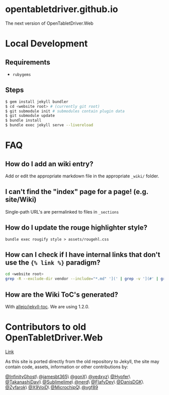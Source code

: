 # opentabletdriver.github.io
The next version of OpenTabletDriver.Web

# Local Development

## Requirements

- `rubygems`

## Steps

```bash
$ gem install jekyll bundler
$ cd <website root> # (currently git root)
$ git submodule init # submodules contain plugin data
$ git submodule update
$ bundle install
$ bundle exec jekyll serve --livereload
```

# FAQ

## How do I add an wiki entry?

Add or edit the appropriate markdown file in the appropriate `_wiki/` folder.

## I can't find the "index" page for a page! (e.g. site/Wiki)

Single-path URL's are permalinked to files in `_sections`

## How do I update the rouge highlighter style?

`bundle exec rougify style > assets/rougehl.css`

## How can I check if I have internal links that don't use the `{% link %}` paradigm?

```bash
cd <website root>
grep -R --exclude-dir vendor --include="*.md" '](' | grep -v '](#' | grep -v ']({%' | grep -v '](http' | grep -v '](//'`
```

## How are the Wiki ToC's generated?

With [allejo/jekyll-toc](https://github.com/allejo/jekyll-toc). We are using 1.2.0.

# Contributors to old OpenTabletDriver.Web

[Link](https://github.com/OpenTabletDriver/OpenTabletDriver.Web/graphs/contributors)

As this site is ported directly from the old repository to Jekyll, the site may contain
code, assets, information or other contributions by:

[@InfinityGhost](https://github.com/InfinityGhost)\\
[@jamesbt365](https://github.com/jamesbt365)\\
[@gonX](https://github.com/gonX)\\
[@vedxyz](https://github.com/vedxyz)\\
[@Hypfer](https://github.com/Hypfer)\\
[@TakanashiDavi](https://github.com/TakanashiDavi)\\
[@Sublimelime](https://github.com/Sublimelime)\\
[@nerd](https://github.com/nerd)\\
[@FlafyDev](https://github.com/FlafyDev)\\
[@DanisDGK](https://github.com/DanisDGK)\\
[@Zyfarok](https://github.com/Zyfarok)\\
[@X9VoiD](https://github.com/X9VoiD)\\
[@MicrochipQ](https://github.com/MicrochipQ)\\
[@vgf89](https://github.com/vgf89)
